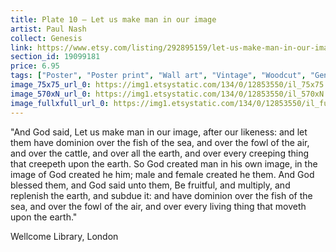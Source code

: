 ```yaml
---
title: Plate 10 – Let us make man in our image  
artist: Paul Nash
collect: Genesis
link: https://www.etsy.com/listing/292895159/let-us-make-man-in-our-image-genesis?utm_source=thedoveandtheseagull&utm_medium=api&utm_campaign=api
section_id: 19099181
price: 6.95
tags: ["Poster", "Poster print", "Wall art", "Vintage", "Woodcut", "Genesis", "Black and white", "Bible", "Paul Nash", "Engraving", "Creation", "Modern art", "High quality print"]
image_75x75_url_0: https://img1.etsystatic.com/134/0/12853550/il_75x75.1017794627_r3mg.jpg
image_570xN_url_0: https://img1.etsystatic.com/134/0/12853550/il_570xN.1017794627_r3mg.jpg
image_fullxfull_url_0: https://img1.etsystatic.com/134/0/12853550/il_fullxfull.1017794627_r3mg.jpg
---
```


&quot;And God said, Let us make man in our image, after our likeness: and let them have dominion over the fish of the sea, and over the fowl of the air, and over the cattle, and over all the earth, and over every creeping thing that creepeth upon the earth. So God created man in his own image, in the image of God created he him; male and female created he them. And God blessed them, and God said unto them, Be fruitful, and multiply, and replenish the earth, and subdue it: and have dominion over the fish of the sea, and over the fowl of the air, and over every living thing that moveth upon the earth.&quot;

Wellcome Library, London
